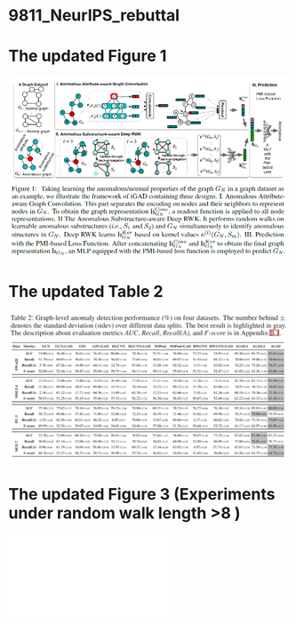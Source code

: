 # 9811_NeurIPS_rebuttal

# The updated Figure 1

![image](Figure1.png)

# The updated Table 2

![image](Table2.png)

# The updated Figure 3 (Experiments under random walk length >8 )
![image](Figure3.pdf)
